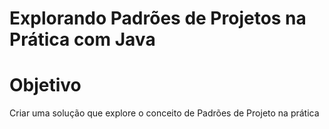 # Explorando Padrões de Projetos na Prática com Java

# Objetivo

Criar uma solução que explore o conceito de Padrões de Projeto na prática
